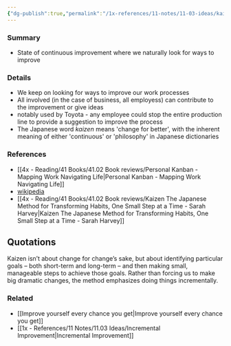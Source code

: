 ```yaml
---
{"dg-publish":true,"permalink":"/1x-references/11-notes/11-03-ideas/kaizen-japanese-method-of-continuous-improvement/","title":"Kaizen - Japanese method of continuous improvement","noteIcon":""}
---
```



### Summary
- State of continuous improvement where we naturally look for ways to improve 

### Details
- We keep on looking for ways to improve our work processes
- All involved (in the case of business, all employess) can contribute to the improvement or give ideas
- notably used by Toyota - any employee could stop the entire production line to provide a suggestion to improve the process
- The Japanese word _kaizen_ means 'change for better', with the inherent meaning of either 'continuous' or 'philosophy' in Japanese dictionaries

### References
- [[4x - Reading/41 Books/41.02 Book reviews/Personal Kanban - Mapping Work Navigating Life\|Personal Kanban - Mapping Work Navigating Life]]
- [wikipedia](https://en.wikipedia.org/wiki/Kaizen)
- [[4x - Reading/41 Books/41.02 Book reviews/Kaizen The Japanese Method for Transforming Habits, One Small Step at a Time - Sarah Harvey\|Kaizen The Japanese Method for Transforming Habits, One Small Step at a Time - Sarah Harvey]]

## Quotations
Kaizen isn’t about change for change’s sake, but about identifying particular goals – both short-term and long-term – and then making small, manageable steps to achieve those goals. Rather than forcing us to make big dramatic changes, the method emphasizes doing things incrementally.

### Related
- [[Improve yourself every chance you get\|Improve yourself every chance you get]]
- [[1x - References/11 Notes/11.03 Ideas/Incremental Improvement\|Incremental Improvement]]